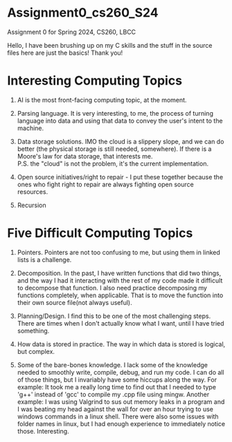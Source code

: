 # Assignment0_cs260_S24  
Assignment 0 for Spring 2024, CS260, LBCC  

Hello, I have been brushing up on my C skills and the stuff in the source files 
here are just the basics! Thank you!  


# Interesting Computing Topics  

1. AI is the most front-facing computing topic, at the moment.  

2. Parsing language. It is very interesting, to me, the process of turning language into data and using that data to 
convey the user's intent to the machine.  

3. Data storage solutions. IMO the cloud is a slippery slope, and we can do better (the physical storage is still needed, somewhere). If there is a Moore's law for data storage, that interests me.  
P.S. the "cloud" is not the problem, it's the current implementation.  

4. Open source initiatives/right to repair - I put these together because the ones who fight right to repair are always fighting open source resources.  

5. Recursion  


# Five Difficult Computing Topics  

1. Pointers. Pointers are not too confusing to me, but using them in linked lists is a challenge.  

2. Decomposition. In the past, I have written functions that did two things, and the way I had it interacting with the rest of my code made it difficult to 
decompose that function. I also need practice decomposing my functions completely, when applicable. That is to move the function into their own source file(not always useful).  

3. Planning/Design. I find this to be one of the most challenging steps. There are times when I don't actually know what I want, until I have tried something.  

4. How data is stored in practice. The way in which data is stored is logical, but complex.  

5. Some of the bare-bones knowledge. I lack some of the knowledge needed to smoothly write, compile, debug, and run my code. I can do all of those things, but I invariably have some hiccups along the way. For example: It took me a really long time to find out that I needed to type 'g++' instead of 'gcc' to compile my .cpp file using mingw. Another example: I was using Valgrind to sus out memory leaks in a program and I was beating my head against the wall for over an hour trying to use windows commands in a linux shell. There were also some issues with folder names in linux, but I had enough experience to immediately notice those. Interesting.  